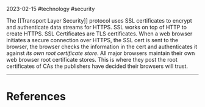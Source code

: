 2023-02-15
#technology #security 

The [[Transport Layer Security]] protocol uses SSL certificates to encrypt and authenticate data streams for HTTPS.
SSL works on top of HTTP to create HTTPS.
SSL Certificates are TLS certificates.
When a web browser initiates a secure connection over HTTPS, the SSL cert is sent to the browser, the browser checks the information in the cert and authenticates it against *its own root certificate store*. 
All major browsers maintain their own web browser root certificate stores. This is where they post the root certificates of CAs the publishers have decided their browsers will trust.


---
# References
